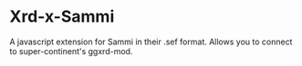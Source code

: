 # Xrd-x-Sammi
A javascript extension for Sammi in their .sef format. Allows you to connect to super-continent's ggxrd-mod.
